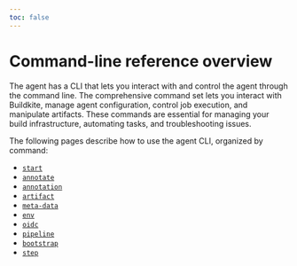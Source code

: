 ```yaml
---
toc: false
---
```


# Command-line reference overview

The agent has a CLI that lets you interact with and control the agent through the command line. The comprehensive command set lets you interact with Buildkite, manage agent configuration, control job execution, and manipulate artifacts. These commands are essential for managing your build infrastructure, automating tasks, and troubleshooting issues.

The following pages describe how to use the agent CLI, organized by command:

- [`start`](/docs/agent/v3/cli-start)
- [`annotate`](/docs/agent/v3/cli-annotate)
- [`annotation`](/docs/agent/v3/cli-annotation)
- [`artifact`](/docs/agent/v3/cli-artifact)
- [`meta-data`](/docs/agent/v3/cli-meta-data)
- [`env`](/docs/agent/v3/cli-env)
- [`oidc`](/docs/agent/v3/cli-oidc)
- [`pipeline`](/docs/agent/v3/cli-pipeline)
- [`bootstrap`](/docs/agent/v3/cli-bootstrap)
- [`step`](/docs/agent/v3/cli-step)
